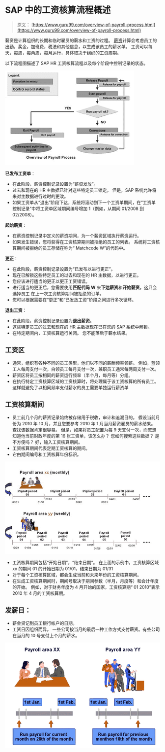 # SAP 中的工资核算流程概述

> 原文： [https://www.guru99.com/overview-of-payroll-process.html](https://www.guru99.com/overview-of-payroll-process.html)

薪资是计算组织的长期和临时雇员的薪水和工资的过程。 [薪资](/sap-payroll.html)计算会考虑员工的出勤，奖金，加班费，税法和其他信息，以生成该员工的薪水单。 工资可以每天，每周，每两周，每月运行，具体取决于组织的工资周期。

以下流程图描述了 SAP HR 工资核算流程以及每个阶段中控制记录的状态。

![Overview of Payroll Process in SAP](img/4ed46c71fd0d2ee00c16f9c1d42e6022.png "sap-payroll-process")

**已发布工资单**：

*   在此阶段，薪资控制记录设置为“薪资发放”。
*   过去和现在的 HR 主数据已针对这些特定员工锁定。 但是，SAP 系统允许将来对主数据进行过时的更改。
*   如果工资单从“退出”阶段下达，系统将滚动到下一个工资单期间，在“工资单控制记录”中将工资单区域期间编号增加 1（例如，从期间 01/2008 到 02/2008）。

**起始薪资**：

*   在薪资控制记录中定义的薪资期间，为一个薪资区域执行薪资运行。
*   如果发生错误，您将获得在工资核算期间被拒绝的员工的列表。 系统将工资核算期间被拒绝的员工存储在称为“ Matchcode W”的代码中。

**更正**：

*   在此阶段，薪资控制记录设置为“已发布以进行更正”。
*   现在已解锁这些特定员工的过去和现在的 HR 主数据，以进行更正。
*   您应该进行适当的更正以更正工资错误。
*   进行适当的更正后，您需要使用**匹配代码** **W** 来**下达薪资**和**开始薪资**，这只会选择员工 在上一次工资核算期间被拒绝的订单。
*   您可以根据需要在“更正”和“已发放工资”阶段之间进行多次循环。

**退出工资**：

*   在此阶段，薪资控制记录设置为**退出薪资**。
*   这些特定员工的过去和现在的 HR 主数据现在已在您的 SAP 系统中解锁。
*   在特定期间内，工资核算运行关闭。 您不能落后于薪水结果。

## 工资区

*   通常，组织有各种不同的员工类型，他们以不同的薪酬频率领薪。 例如，蓝领工人每周支付一次，白领员工每月支付一次，兼职员工通常每两周支付一次。
*   薪资区将员工按相同的薪资运行频率（半个月，每月等）分组。
*   在执行特定工资核算区域的工资核算时，将处理属于该工资核算的所有员工。 这样就避免了以相同频率支付薪水的员工需要单独运行薪资单

## 工资核算期间

*   员工前几个月的薪资记录始终被存储用于税收，审计和追溯目的。 假设当前月份为 2010 年 10 月，并且您要参考 2010 年 1 月当月薪资雇员的薪水结果。 查找该数据肯定很容易。 但是，如果将员工配置为每 9 天支付一次，而您想知道他当前财政年度的第 16 张工资单，该怎么办？ 您如何搜索这些数据？ 是不方便吗？ 好，输入工资核算期间。
*   工资核算期间代表定期工资核算的期间。
*   它由期间编号和工资核算年份标识。

![Overview of Payroll Process in SAP](img/46982e57c5750e679ac34e71ad572e16.png "SAP Training Hub- Illustration of Pay Period")

*   工资核算期间包括“开始日期”，“结束日期”。 在上面的示例中，工资核算区域 xx 的期间 01 的开始日期为 01/01，结束日期为 01/31
*   对于每个工资核算区域，都会生成当前和未来年份的工资核算期间。
*   在生成工资核算期间时，期间号取决于期间参数（半月，月度等）和会计年度的开始。 例如，对于财务年度为 4 月开始的国家，工资核算期“ 01 2010”表示 2010 年 4 月的工资核算期。

## 发薪日：

*   薪金贷记到员工银行帐户的日期。
*   工资日因组织而异。 一些公司按当月的最后一种工作方式支付薪资。有些公司在当月的 10 号支付上个月的薪水。

![Overview of Payroll Process in SAP](img/2286e627b963ce9a4cba0a995d717dbd.png "SAP Training Hub- Illustration of Pay Day")